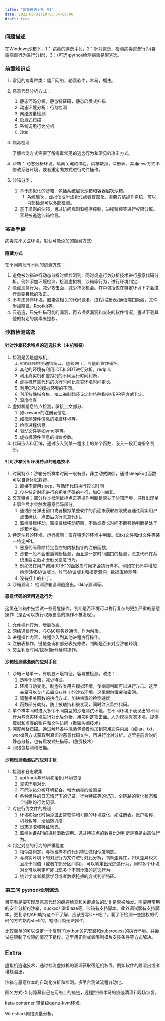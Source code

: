 ```yaml
---
title: "病毒逃逸分析 V1"
date: 2022-08-31T10:07:54+08:00
draft: true
---
```


### 问题描述

在Windows沙箱下，1： 病毒的逃逸手段，2：针对逃逸，检测病毒逃逸行为(暴露病毒行为进行分析)，3：（可选)python检测病毒是否逃逸。

### 前置知识点

1. 常见的病毒种类：僵尸网络，勒索软件，木马，蠕虫。

2. 恶意代码分析方式：

   1. 静态代码分析，静态特征码，静态启发式扫描
   2. 动态环境分析：行为检测
   3. 网络流量检测
   4. 启发式扫描
   5. 系统调用行为分析
   6. 沙箱

3. 病毒检测

   了解检测方式需要了解病毒常见的逃逸行为和常见的攻击方式。

4. 沙箱： 动态分析环境，隔离关键的进程，内存数据，注册表，并用cow方式不修改系统环境，或者重定向方式进行文件操作。

5. 沙箱分类：
   1. 基于虚拟化的沙箱，包括系统层次沙箱和容器层次沙箱。
      1. 系统层次，虚拟化或半虚拟化或者容器化，需要安装操作系统，可以内部检测可以外部检测。
   2. 基于规则的沙箱，通过访问规则和程序控制，进程监控等进行权限分离。容易被逃逸沙箱检测。	

### 逃逸手段

病毒先不关注环境，默认可能添加的隐藏方式:

#### 隐藏方式

在不同阶段有不同的逃避方式：

1. 避免被沙箱进行动态分析时候检测到，同时规避行为分析技术进行恶意代码分析。例如添加环境检测，检测虚拟机、沙箱等行为，进行环境判定。
2. 隐藏恶意行为，减少攻击面，减少捕获机会。其中包括仅在特定环境下才会进行重要目标的攻击。
3. 不考虑具体环境，直接做相关的代码混淆，进程/注册表/通信端口隐藏，文件附加隐藏，Rootkit等。
4. 云逃逸，只先扫描可能的漏洞，再去根据漏洞和安装的软件情况，通过下载其他的特定的病毒来提权，



### 沙箱检测逃逸

#### 针对沙箱技术特点的逃逸技术（主机特征)

1. 检测是否是虚拟机，
   1. vmware检测通信端口，虚拟网卡，可能的管理插件。
   2. 其他的环境有利用LDT和GDT进行分析，redpill。
   3. 利用真实机和虚拟机的不同运行时间判断，
   4. 虚拟机有些代码的执行时间比真实环境时间更长。
   5. 利用CPU的模拟环境的不同。
   6. 利用特殊指令集，如二进制翻译设定的特殊指令VERR等方式判定。
   7. 温度检查
2. 虚拟机信息特点检测，承接上文部分。
   1. 如vmware的注册表信息，
   2. 如检测硬件信息的硬盘环境等。
   3. 检测进程信息。
   4. 驱动文件等如vmci等等。
   5. 虚拟机硬件信息的指纹参数。
3. 代码嵌入和汇编，通过嵌入到某一程序上的某个函数，嵌入一段汇编指令判断。

#### 针对沙箱分析环境特点的逃逸技术

1. 时间特点：沙箱分析样本时间一般有限，非主动式防御，通过sleepEx()函数可以自身休眠躲避，
   1. 直接不使用sleep，写循环代码执行较长时间
   2. 仅在特定时间进行的相关代码的执行，如CIH病毒。
2. 交互特点：部分样本检测鼠标点击等操作判断是否处于沙箱环境，只有出现单击事件后才会触发恶意代码部分。
   1. 通过部分弹出窗口或者模拟某些软件的页面来获取权限或者通过真实用户点击确认，点击后执行恶意代码。
   2. 监控鼠标移动，监控鼠标移动范围，不动或者长时间不断移动判断是处于沙箱环境。
3. 特定沙箱的环境，运行机制：仅在特定的环境中判断。如txt文件和rtf文件等某一特定API。
   1. 恶意代码移除特定监控的内核指针的注册函数。
   2. 沙箱一般不会重启判断检测，而且是一定时间窗口的检测，恶意代码在系统重启之后才会触发恶意行为。
   3. 例如仅在用户调用ODBC的函数库时候才会执行样本。例如在代码中增加检测SMB协议版本、NFS协议版本和指定漏洞，数据库检测等。
   4. 没有打上的补丁。
4. 沙箱漏洞： 检测沙箱漏洞逃逸出。0day漏洞等。

#### 恶意代码的常用逃逸行为

这里在沙箱中先尝试一些高危操作，判断是否环境可以执行复杂的更加严重的恶意操作（是否可以执行权限更高的操作不被发现）。

1. 文件操作行为，增删改查。
2. 网络通信行为，与C&C服务器通信，作为触发。
3. 进程操作内容，线程注入到其他进程执行操作。
4. 注册表操作，键值查询和部分表先修改，判断是否有对应沙箱环境。
5. 交互判断时间/鼠标操作/延时操作。

#### 沙箱检测逃逸前的应对手段

1. 沙箱环境单一，有明显环境特征，容易被检测。改进：
   1. 透明化沙箱，减少特征。
   2. 环境自动变化，制造各类用户模拟环境，使病毒判断可以进行攻击。这里甚至可以专门设置没有补丁的沙箱环境。这里偏向蜜罐和密网。
   3. 调整相关函数的执行方式，加快病毒的检测速度。
   4. 函数部分劫持，防止被劫持和被发现，同时注入监控代码。
2. 单个样本同时进入多个不同类型的沙箱测试环境，在不同环境下表现出的不同行为与真实环境进行对比后分析。用来判定攻击面。人为模拟真实环境，提供模拟和虚假的账户和文件访问（欺骗防御技术）。
3. 深度解析扫描。通过解开各种混淆包或者添加到常用文件内层（如rar，txt，word)等方式获取到真实的恶意代码文件，再进行比对分析。这里是前言说的静态分析，也有启发式扫描等。(脱壳技术)
4. 网络包检测和扫描。



#### 沙箱检测逃逸后的应对手段

1. 检测和日志收集
   1. api hook与环境初始化/环境恢复
   2. 真实环境对比
   3. 不同沙箱分析环境配合，增大病毒的检测量
   4. 各种组件的日志情况下的记录，行为特征等的记录，全链路的变化状态和全链路的行为记录。
2. 对应行为文件的处理
   1. 环境初始化时候添加正常软件和可能的环境变化，如注册表，账户名称，机器名等，增加随机度。
   2. 日志提取和特征筛选。
   3. 监控关键API的进程函数调用。通过特征点的数量比对判断是否是由高位行为。
3. 判定对应的行为的严重程度
   1. 相似度判定，与标准样本的代码特征做相似度判定。
   2. 与真实环境下的对应行为文件进行对比分析，判断差异性，如果差异较大且高于阈值（或者在部分区间内），可以判定出现逃逸行为，同时多个环境对比可以判定可能出现多个不同沙箱的逃逸行为。
   3. 统计学或者机器学习或者数据挖掘的方式判断特征。



### 第三问 python检测逃逸

目前看是要实现反恶意代码的痕迹检查和关键点位的动作是否被触发。需要用常用的安全分析的沙箱，cuckoo/ BitBlaze等，沙箱有支持脚本。此外调试器有支持脚本。更复杂的API劫持这个不了解，应该要写C++吧？。看了下检测一些提权的代码的方式指向shell的，短时间内无法推进。

比较简单的可以设定一个限制了python的包安装和subprocess的执行环境。并尝试在限制了权限的情况下提权。这里用正则或者限制模块安装条件等方式解决。



## Extra

虚拟机逃逸技术，通过检测虚拟机的漏洞获取宿组机权限。例如软件的段溢出或者堆栈溢出。

沙箱与恶意样本的自动化分析和检测。多平台测试流程自动化。

匿名方式-如何隐藏自己在网络上的痕迹，远程控制/木马的痕迹清理和现场恢复。

kata-container 轻量级qemu-kvm环境。

Wireshark网络流量分析。







